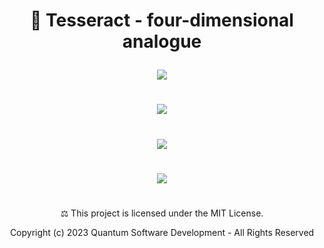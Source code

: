 # <p align="center">  🧊 Tesseract - four-dimensional analogue </p>


<p align="center"> 
 <img src="https://user-images.githubusercontent.com/113218619/235282961-b85e69fe-6d0f-4b7e-aeb0-bc7171fa3eb8.gif" />
 
#

<p align="center"> 
 <img src="https://user-images.githubusercontent.com/113218619/235283420-3c655c06-0ec5-4792-ba85-b566d3af706f.png" />

#
<p align="center"> 
 <img src="https://user-images.githubusercontent.com/113218619/235283209-286d481d-47f5-47e3-be81-c3ddab0cd93a.png"  />
 
#

<p align="center"> 
<img src="https://user-images.githubusercontent.com/113218619/235283271-e9452b16-c298-4f3d-aa26-2a11fd0a9811.png" />

#


<p align="center"> ⚖︎ This project is licensed under the MIT License.

<p align="center"> Copyright (c) 2023 Quantum Software Development - All Rights Reserved


 




